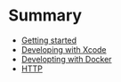 # Summary

* [Getting started](README.md)
 * [Developing with Xcode](Xcode.md)
 * [Developting with Docker](Docker.md)
* [HTTP](HTTP.md)

